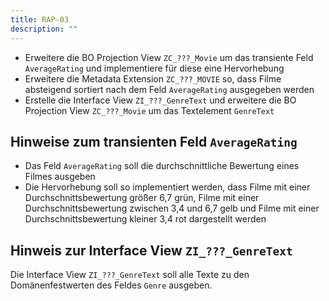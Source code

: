 ```yaml
---
title: RAP-03
description: ""
---
```


- Erweitere die BO Projection View `ZC_???_Movie` um das transiente Feld `AverageRating` und implementiere für diese eine Hervorhebung
- Erweitere die Metadata Extension `ZC_???_MOVIE` so, dass Filme absteigend sortiert nach dem Feld `AverageRating` ausgegeben werden
- Erstelle die Interface View `ZI_???_GenreText` und erweitere die BO Projection View `ZC_???_Movie` um das Textelement `GenreText`

## Hinweise zum transienten Feld `AverageRating`

- Das Feld `AverageRating` soll die durchschnittliche Bewertung eines Filmes ausgeben
- Die Hervorhebung soll so implementiert werden, dass Filme mit einer Durchschnittsbewertung größer 6,7 grün, Filme mit einer Durchschnittsbewertung zwischen 3,4 und 6,7 gelb und Filme mit einer Durchschnittsbewertung kleiner 3,4 rot dargestellt werden

## Hinweis zur Interface View `ZI_???_GenreText`

Die Interface View `ZI_???_GenreText` soll alle Texte zu den Domänenfestwerten des Feldes `Genre` ausgeben.
